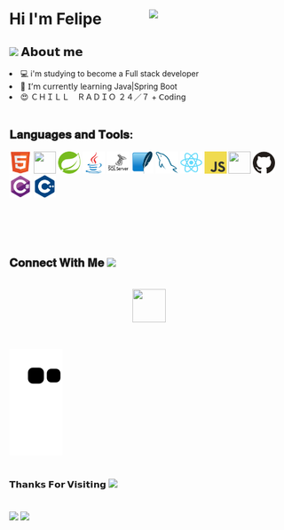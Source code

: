 
  
<h1> Hi I'm Felipe
<img align="right" width="50%" src="https://cdn.dribbble.com/users/220167/screenshots/2373375/resp_dribbble.gif">

<h2> <img src="https://emoji.gg/assets/emoji/7279-vibecat.gif" width="24"/> 𝗔𝗯𝗼𝘂𝘁 𝗺𝗲 </h2>

<li> 💻 i'm studying to become a Full stack developer </li>
<li> 🧠 𝖨’𝗆 𝖼𝗎𝗋𝗋𝖾𝗇𝗍𝗅𝗒 𝗅𝖾𝖺𝗋𝗇𝗂𝗇𝗀 Java|Spring Boot </li>
<li> 😍 ＣＨＩＬＬ　ＲＡＤＩＯ ２４／７ + 𝖢𝗈𝖽𝗂𝗇𝗀 </li>

<br/>
<h2>𝐋𝐚𝐧𝐠𝐮𝐚𝐠𝐞𝐬 𝐚𝐧𝐝 𝐓𝐨𝐨𝐥𝐬:</h2>
<code><img height="40" width="40" src="https://raw.githubusercontent.com/devicons/devicon/2ae2a900d2f041da66e950e4d48052658d850630/icons/html5/html5-original.svg"></code>
<code><img height="40" width="40" src="https://cdn.iconscout.com/icon/free/png-256/css-131-722685.png"></code>	
<code><img height="40" width="40" src="https://raw.githubusercontent.com/devicons/devicon/master/icons/spring/spring-original.svg"></code>
<code><img height="40" width="40" src="https://raw.githubusercontent.com/devicons/devicon/master/icons/java/java-original.svg"></code>
<code><img height="40" width="40" src="https://raw.githubusercontent.com/devicons/devicon/master/icons/microsoftsqlserver/microsoftsqlserver-plain-wordmark.svg"></code>
<code><img height="40" width="40" src="https://raw.githubusercontent.com/devicons/devicon/master/icons/sqlite/sqlite-original.svg"></code>
<code><img height="40" width="40" src="https://raw.githubusercontent.com/devicons/devicon/master/icons/mysql/mysql-original.svg"></code>
<code><img height="40" width="40" src="https://raw.githubusercontent.com/devicons/devicon/master/icons/react/react-original.svg"></code>
<code><img height="40" width="40" src="https://raw.githubusercontent.com/github/explore/80688e429a7d4ef2fca1e82350fe8e3517d3494d/topics/javascript/javascript.png"></code>
<code><img height="40" width="40" src="https://upload.wikimedia.org/wikipedia/commons/thumb/3/3f/Git_icon.svg/1024px-Git_icon.svg.png"></code>
<code><img height="40" width="40" src="https://raw.githubusercontent.com/github/explore/80688e429a7d4ef2fca1e82350fe8e3517d3494d/topics/github-api/github-api.png"></code>
<code><img height="40" width="40" src="https://raw.githubusercontent.com/devicons/devicon/master/icons/csharp/csharp-original.svg"></code>
<code><img height="40" width="40" src="https://raw.githubusercontent.com/devicons/devicon/master/icons/cplusplus/cplusplus-plain.svg"></code>



<br/>
<br/>

#
  
</details>
<br>

<h2>
  𝐂𝐨𝐧𝐧𝐞𝐜𝐭 𝐖𝐢𝐭𝐡 𝐌𝐞
  <a target="_blank">
    <img src="https://media.tenor.com/images/22f42c11b612b041b4038573dca18a2d/tenor.gif" height="25px" style="max-width:100%;">
  </a>
</h2>

<p align="center">
  <br>
  <a href="https://api.whatsapp.com/send?phone=551992534456&text=Olá vi seu perfil no github, estou entrando em contato com você!" target="_blank">
    <code><img height="60" width="60" src="https://web.whatsapp.com/apple-touch-icon.png"/></code>
  </a>
  
</p>
<br/>


 ![Snake animation](https://github.com/felipeisantos/felipeisantos/blob/output/github-contribution-grid-snake.svg)

#

<h3>𝗧𝗵𝗮𝗻𝗸𝘀 𝗙𝗼𝗿 𝗩𝗶𝘀𝗶𝘁𝗶𝗻𝗴 <img height="40" src="https://emoji.gg/assets/emoji/7333-parrotdance.gif"> </h3>

#
 
<div> 
  <a href = "mailto:felipe.ign.santos@gmail.com"><img src="https://img.shields.io/badge/Hotmail-0078D4?style=for-the-badge&logo=microsoft-outlook&logoColor=white" target="_blank"></a>
  <a href="https://www.linkedin.com/in/felipe-m-dev/" target="_blank"><img src="https://img.shields.io/badge/-LinkedIn-%230077B5?style=for-the-badge&logo=linkedin&logoColor=white" target="_blank"></a> 
 
 
</div>
